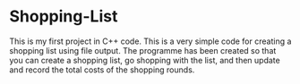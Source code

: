 # Shopping-List
This is my first project in C++ code.
This is a very simple code for creating a shopping list using file output. 
The programme has been created so that you can create a shopping list, go shopping with the list, and then update and record the total costs of the shopping rounds.
